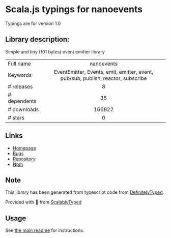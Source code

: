 
# Scala.js typings for nanoevents

Typings are for version 1.0

## Library description:
Simple and tiny (101 bytes) event emitter library

|                    |                 |
| ------------------ | :-------------: |
| Full name          | nanoevents |
| Keywords           | EventEmitter, Events, emit, emitter, event, pub/sub, publish, reactor, subscribe |
| # releases         | 8 |
| # dependents       | 35 |
| # downloads        | 166922 |
| # stars            | 0 |

## Links
- [Homepage](https://github.com/ai/nanoevents#readme)
- [Bugs](https://github.com/ai/nanoevents/issues)
- [Repository](https://github.com/ai/nanoevents)
- [Npm](https://www.npmjs.com/package/nanoevents)
    


## Note
This library has been generated from typescript code from [DefinitelyTyped](https://definitelytyped.org).

Provided with :purple_heart: from [ScalablyTyped](https://github.com/oyvindberg/ScalablyTyped)

## Usage
See [the main readme](../../readme.md) for instructions.



